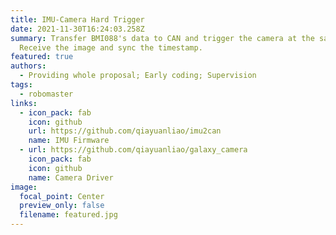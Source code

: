 ```yaml
---
title: IMU-Camera Hard Trigger
date: 2021-11-30T16:24:03.258Z
summary: Transfer BMI088's data to CAN and trigger the camera at the same time.
  Receive the image and sync the timestamp.
featured: true
authors:
  - Providing whole proposal; Early coding; Supervision
tags:
  - robomaster
links:
  - icon_pack: fab
    icon: github
    url: https://github.com/qiayuanliao/imu2can
    name: IMU Firmware
  - url: https://github.com/qiayuanliao/galaxy_camera
    icon_pack: fab
    icon: github
    name: Camera Driver
image:
  focal_point: Center
  preview_only: false
  filename: featured.jpg
---
```

